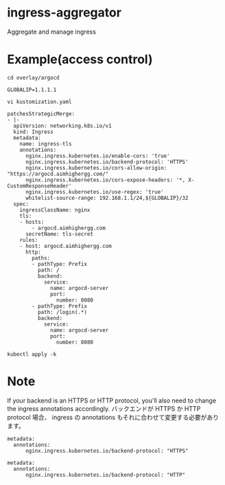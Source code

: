 # ingress-aggregator
Aggregate and manage ingress  
  

# Example(access control)

```
cd overlay/argocd
```
```
GLOBALIP=1.1.1.1
```
```
vi kustomization.yaml
```
```
patchesStrategicMerge:
- |-
  apiVersion: networking.k8s.io/v1
  kind: Ingress
  metadata:
    name: ingress-tls
    annotations:
      nginx.ingress.kubernetes.io/enable-cors: 'true'
      nginx.ingress.kubernetes.io/backend-protocol: 'HTTPS'
      nginx.ingress.kubernetes.io/cors-allow-origin: "https://argocd.aimhighergg.com/"
      nginx.ingress.kubernetes.io/cors-expose-headers: '*, X-CustomResponseHeader'
      nginx.ingress.kubernetes.io/use-regex: 'true'
      whitelist-source-range: 192.168.1.1/24,${GLOBALIP}/32
  spec:
    ingressClassName: nginx
    tls:
    - hosts:
        - argocd.aimhighergg.com
      secretName: tls-secret
    rules:
    - host: argocd.aimhighergg.com
      http:
        paths:
        - pathType: Prefix
          path: /
          backend:
            service:
              name: argocd-server
              port:
                number: 8080
        - pathType: Prefix
          path: /login(.*)
          backend:
            service:
              name: argocd-server
              port:
                number: 8080
```
```
kubectl apply -k
```

# Note

If your backend is an HTTPS or HTTP protocol, you'll also need to change the ingress annotations accordingly.
バックエンドが HTTPS か HTTP protocol 場合、 ingress の annotations もそれに合わせて変更する必要があります。
```
metadata:
  annotations:
      nginx.ingress.kubernetes.io/backend-protocol: "HTTPS"
```
```
metadata:
  annotations:
      nginx.ingress.kubernetes.io/backend-protocol: "HTTP"
```